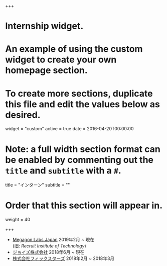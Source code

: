 +++
# Internship widget.
# An example of using the custom widget to create your own homepage section.
# To create more sections, duplicate this file and edit the values below as desired.
widget = "custom"
active = true
date = 2016-04-20T00:00:00

# Note: a full width section format can be enabled by commenting out the `title` and `subtitle` with a `#`.
title = "インターン"
subtitle = ""

# Order that this section will appear in.
weight = 40

+++

- [Megagon Labs Japan](http://www.megagon.ai/) 2019年2月 ~ 現在  
(旧: _Recruit Institute of Technology_)
- [ジョイズ株式会社](https://www.joyz.co.jp/) 2018年6月 ~ 現在
- [株式会社フィックスターズ](https://www.fixstars.com/) 2018年2月 ~ 2018年3月
